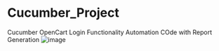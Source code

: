 # Cucumber_Project
Cucumber OpenCart Login Functionality Automation COde with Report Generation
![image](https://github.com/Brijesh-Singh-git/Cucumber_Project/assets/106757278/5c6c61a3-7ca3-4606-90f8-e126c85742d3)
